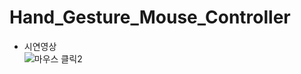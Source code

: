 # Hand_Gesture_Mouse_Controller
* 시연영상  
![마우스 클릭2](https://user-images.githubusercontent.com/83931353/204792365-bac25fe0-04e7-4d54-9a13-7a3bbbdcd8d7.gif)
